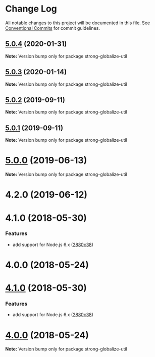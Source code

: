 # Change Log

All notable changes to this project will be documented in this file.
See [Conventional Commits](https://conventionalcommits.org) for commit guidelines.

## [5.0.4](https://github.com/strongloop/strong-globalize/compare/strong-globalize-util@5.0.3...strong-globalize-util@5.0.4) (2020-01-31)

**Note:** Version bump only for package strong-globalize-util





## [5.0.3](https://github.com/strongloop/strong-globalize/compare/strong-globalize-util@5.0.2...strong-globalize-util@5.0.3) (2020-01-14)

**Note:** Version bump only for package strong-globalize-util





## [5.0.2](https://github.com/strongloop/strong-globalize/compare/strong-globalize-util@5.0.1...strong-globalize-util@5.0.2) (2019-09-11)

**Note:** Version bump only for package strong-globalize-util





## [5.0.1](https://github.com/strongloop/strong-globalize/compare/strong-globalize-util@5.0.0...strong-globalize-util@5.0.1) (2019-09-11)

**Note:** Version bump only for package strong-globalize-util





# [5.0.0](https://github.com/strongloop/strong-globalize/compare/strong-globalize-util@4.2.0...strong-globalize-util@5.0.0) (2019-06-13)

**Note:** Version bump only for package strong-globalize-util





# 4.2.0 (2019-06-12)



# 4.1.0 (2018-05-30)


### Features

* add support for Node.js 6.x ([2880c38](https://github.com/strongloop/strong-globalize/commit/2880c38))



# 4.0.0 (2018-05-24)





<a name="4.1.0"></a>
# [4.1.0](https://github.com/strongloop/strong-globalize/compare/v4.0.2...v4.1.0) (2018-05-30)


### Features

* add support for Node.js 6.x ([2880c38](https://github.com/strongloop/strong-globalize/commit/2880c38))




<a name="4.0.0"></a>
# [4.0.0](https://github.com/strongloop/strong-globalize/compare/v3.3.0...v4.0.0) (2018-05-24)




**Note:** Version bump only for package strong-globalize-util
